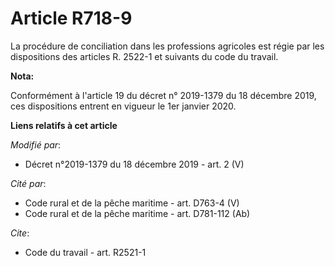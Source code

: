 # Article R718-9

La procédure de conciliation dans les professions agricoles est régie par les dispositions des articles R. 2522-1 et suivants
du code du travail.

**Nota:**

Conformément à l'article 19 du décret n° 2019-1379 du 18 décembre 2019, ces dispositions entrent en vigueur le 1er janvier
2020.

**Liens relatifs à cet article**

_Modifié par_:

  - Décret n°2019-1379 du 18 décembre 2019 - art. 2 (V)

_Cité par_:

  - Code rural et de la pêche maritime - art. D763-4 (V)
  - Code rural et de la pêche maritime - art. D781-112 (Ab)

_Cite_:

  - Code du travail - art. R2521-1
